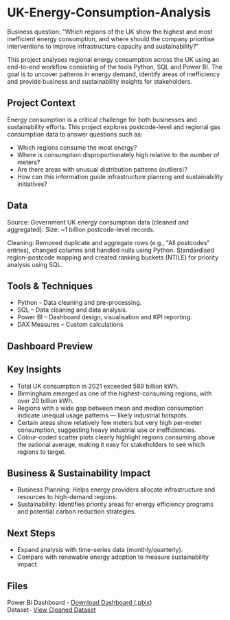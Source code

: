 # UK-Energy-Consumption-Analysis
Business question: "Which regions of the UK show the highest and most inefficient energy consumption, and where should the company prioritise interventions to improve infrastructure capacity and sustainability?"

This project analyses regional energy consumption across the UK using an end-to-end workflow consisting of the tools Python, SQL and Power BI.
The goal is to uncover patterns in energy demand, identify areas of inefficiency and provide business and sustainability insights for stakeholders.

## Project Context

Energy consumption is a critical challenge for both businesses and sustainability efforts.
This project explores postcode-level and regional gas consumption data to answer questions such as:

- Which regions consume the most energy?
- Where is consumption disproportionately high relative to the number of meters?
- Are there areas with unusual distribution patterns (outliers)?
- How can this information guide infrastructure planning and sustainability initiatives?

## Data

Source: Government UK energy consumption data (cleaned and aggregated).
Size: ~1 billion postcode-level records.

Cleaning: Removed duplicate and aggregate rows (e.g., "All postcodes" entries), changed columns and handled nulls using Python.
Standardised region–postcode mapping and created ranking buckets (NTILE) for priority analysis using SQL.

## Tools & Techniques

- Python - Data cleaning and pre-processing.
- SQL – Data cleaning and data analysis.
- Power BI – Dashboard design, visualisation and KPI reporting.
- DAX Measures – Custom calculations

## Dashboard Preview


## Key Insights

- Total UK consumption in 2021 exceeded 589 billion kWh.
- Birmingham emerged as one of the highest-consuming regions, with over 20 billion kWh.
- Regions with a wide gap between mean and median consumption indicate unequal usage patterns — likely industrial hotspots.
- Certain areas show relatively few meters but very high per-meter consumption, suggesting heavy industrial use or inefficiencies.
- Colour-coded scatter plots clearly highlight regions consuming above the national average, making it easy for stakeholders to see which regions to target.

## Business & Sustainability Impact

- Business Planning: Helps energy providers allocate infrastructure and resources to high-demand regions.
- Sustainability: Identifies priority areas for energy efficiency programs and potential carbon reduction strategies.

## Next Steps

- Expand analysis with time-series data (monthly/quarterly).
- Compare with renewable energy adoption to measure sustainability impact.

## Files

Power Bi Dashboard - [Download Dashboard (.pbix)](./dashboard.pbix)  
Dataset- [View Cleaned Dataset](./example.csv)
